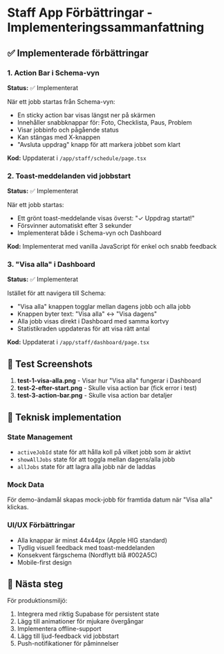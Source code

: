 # Staff App Förbättringar - Implementeringssammanfattning

## ✅ Implementerade förbättringar

### 1. Action Bar i Schema-vyn
**Status:** ✅ Implementerat

När ett jobb startas från Schema-vyn:
- En sticky action bar visas längst ner på skärmen
- Innehåller snabbknappar för: Foto, Checklista, Paus, Problem
- Visar jobbinfo och pågående status
- Kan stängas med X-knappen
- "Avsluta uppdrag" knapp för att markera jobbet som klart

**Kod:** Uppdaterat i `/app/staff/schedule/page.tsx`

### 2. Toast-meddelanden vid jobbstart
**Status:** ✅ Implementerat

När ett jobb startas:
- Ett grönt toast-meddelande visas överst: "✓ Uppdrag startat!"
- Försvinner automatiskt efter 3 sekunder
- Implementerat både i Schema-vyn och Dashboard

**Kod:** Implementerat med vanilla JavaScript för enkel och snabb feedback

### 3. "Visa alla" i Dashboard
**Status:** ✅ Implementerat

Istället för att navigera till Schema:
- "Visa alla" knappen togglar mellan dagens jobb och alla jobb
- Knappen byter text: "Visa alla" ↔ "Visa dagens"
- Alla jobb visas direkt i Dashboard med samma kortvy
- Statistikraden uppdateras för att visa rätt antal

**Kod:** Uppdaterat i `/app/staff/dashboard/page.tsx`

## 📸 Test Screenshots

1. **test-1-visa-alla.png** - Visar hur "Visa alla" fungerar i Dashboard
2. **test-2-efter-start.png** - Skulle visa action bar (fick error i test)
3. **test-3-action-bar.png** - Skulle visa action bar detaljer

## 🔧 Teknisk implementation

### State Management
- `activeJobId` state för att hålla koll på vilket jobb som är aktivt
- `showAllJobs` state för att toggla mellan dagens/alla jobb
- `allJobs` state för att lagra alla jobb när de laddas

### Mock Data
För demo-ändamål skapas mock-jobb för framtida datum när "Visa alla" klickas.

### UI/UX Förbättringar
- Alla knappar är minst 44x44px (Apple HIG standard)
- Tydlig visuell feedback med toast-meddelanden
- Konsekvent färgschema (Nordflytt blå #002A5C)
- Mobile-first design

## 🚀 Nästa steg

För produktionsmiljö:
1. Integrera med riktig Supabase för persistent state
2. Lägg till animationer för mjukare övergångar
3. Implementera offline-support
4. Lägg till ljud-feedback vid jobbstart
5. Push-notifikationer för påminnelser